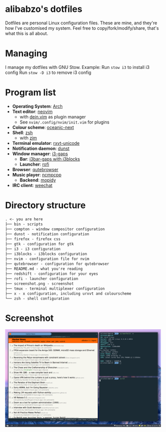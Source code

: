 # alibabzo's dotfiles

Dotfiles are personal Linux configuration files.
These are mine, and they're how I've customised my system.
Feel free to copy/fork/modify/share, that's what this is all about.

# Managing

I manage my dotfiles with GNU Stow. Example:
Run `stow i3` to install i3 config
Run `stow -D i3` to remove i3 config

# Program list

* **Operating System**: [Arch](https://www.archlinux.org)
* **Text editor**: [neovim](http://neovim.io)
  * with [dein.vim](https://github.com/Shougo/dein.vim) as plugin manager
  * See `nvim/.config/nvim/init.vim` for plugins
* **Colour scheme**: [oceanic-next](https://github.com/voronianski/oceanic-next-color-scheme)
* **Shell**: [zsh](https://www.zsh.org)
  * with [zim](https://github.com/Eriner/zim)
* **Terminal emulator**: [rxvt-unicode](http://software.schmorp.de/pkg/rxvt-unicode.html)
* **Notification daemon**: [dunst](https://github.com/knopwob/dunst)
* **Window manager**: [i3-gaps](https://github.com/Airblader/i3)
  * **Bar**: [i3bar-gaps with i3blocks](https://github.com/vivien/i3blocks)
  * **Launcher**: [rofi](https://github.com/DaveDavenport/rofi)
* **Browser**: [qutebrowser](https://github.com/The-Compiler/qutebrowser)
* **Music player**: [ncmpcpp](http://rybczak.net/ncmpcpp/)
  * **Backend**: [mopidy](https://www.mopidy.com/)
* **IRC client**: [weechat](https://weechat.org/)

# Directory structure

```
. <- you are here
├── bin - scripts
├── compton - window compositor configuration
├── dunst - notification configuration
├── firefox - firefox css
├── gtk - configuration for gtk
├── i3 - i3 configuration
├── i3blocks - i3blocks configuration
├── nvim - configuration file for nvim
├── qutebrowser - configuration for qutebrowser
├── README.md - what you're reading
├── redshift - configuration for your eyes
├── rofi - launcher configuration
├── screenshot.png - screenshot
├── tmux - terminal multiplexer configuration
├── x - x configuration, including urxvt and colourscheme
└── zsh - shell configuration

```
# Screenshot
[![homescreen](https://github.com/alibabzo/dotfiles/raw/master/screenshot.png)](screenshot)
